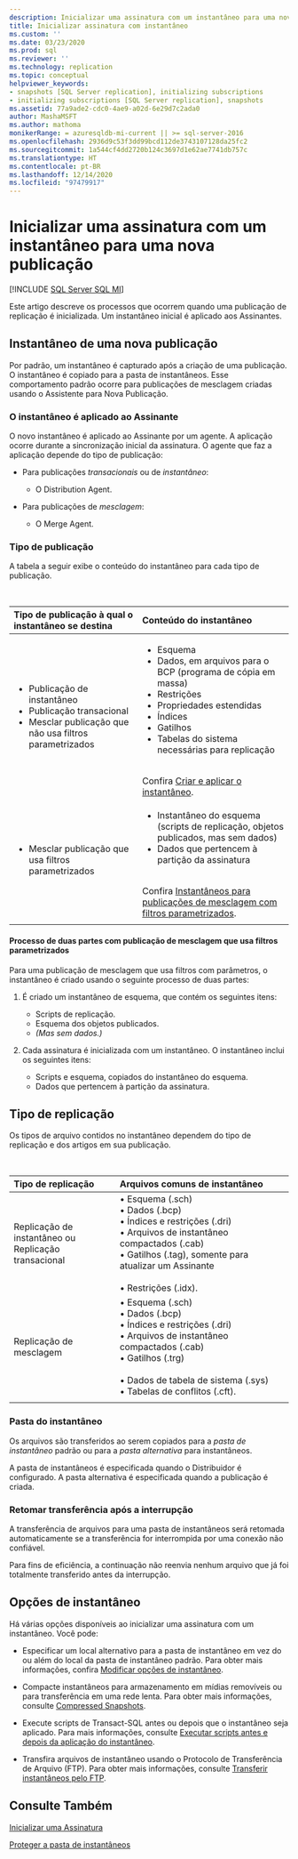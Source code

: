 ```yaml
---
description: Inicializar uma assinatura com um instantâneo para uma nova publicação
title: Inicializar assinatura com instantâneo
ms.custom: ''
ms.date: 03/23/2020
ms.prod: sql
ms.reviewer: ''
ms.technology: replication
ms.topic: conceptual
helpviewer_keywords:
- snapshots [SQL Server replication], initializing subscriptions
- initializing subscriptions [SQL Server replication], snapshots
ms.assetid: 77a9ade2-cdc0-4ae9-a02d-6e29d7c2ada0
author: MashaMSFT
ms.author: mathoma
monikerRange: = azuresqldb-mi-current || >= sql-server-2016
ms.openlocfilehash: 2936d9c53f3dd99bcd112de3743107128da25fc2
ms.sourcegitcommit: 1a544cf4dd2720b124c3697d1e62ae7741db757c
ms.translationtype: HT
ms.contentlocale: pt-BR
ms.lasthandoff: 12/14/2020
ms.locfileid: "97479917"
---
```

# <a name="initialize-a-subscription-with-a-snapshot-for-a-new-publication"></a>Inicializar uma assinatura com um instantâneo para uma nova publicação

[!INCLUDE [SQL Server SQL MI](../../includes/applies-to-version/sql-asdbmi.md)]

Este artigo descreve os processos que ocorrem quando uma publicação de replicação é inicializada. Um instantâneo inicial é aplicado aos Assinantes.

## <a name="snapshot-for-a-new-publication"></a>Instantâneo de uma nova publicação

Por padrão, um instantâneo é capturado após a criação de uma publicação.
O instantâneo é copiado para a pasta de instantâneos. Esse comportamento padrão ocorre para publicações de mesclagem criadas usando o Assistente para Nova Publicação.

### <a name="snapshot-is-applied-to-subscriber"></a>O instantâneo é aplicado ao Assinante

O novo instantâneo é aplicado ao Assinante por um agente. A aplicação ocorre durante a sincronização inicial da assinatura. O agente que faz a aplicação depende do tipo de publicação:

- Para publicações _transacionais_ ou de _instantâneo_:
  - O Distribution Agent.

- Para publicações de _mesclagem_:
  - O Merge Agent.

### <a name="type-of-publication"></a>Tipo de publicação

A tabela a seguir exibe o conteúdo do instantâneo para cada tipo de publicação.

&nbsp;

| Tipo de publicação à qual o instantâneo se destina | Conteúdo do instantâneo |
| :---------------------------------------- | :----------------------- |
| <ul> <li>Publicação de instantâneo</li> <li>Publicação transacional</li> <li>Mesclar publicação que não usa filtros parametrizados</li> </ul> | <ul> <li>Esquema</li> <li>Dados, em arquivos para o BCP (programa de cópia em massa)</li> <li>Restrições</li> <li>Propriedades estendidas</li> <li>Índices</li> <li>Gatilhos</li> <li>Tabelas do sistema necessárias para replicação</li> </ul> <br/>Confira [Criar e aplicar o instantâneo](../../relational-databases/replication/create-and-apply-the-initial-snapshot.md). |
| <ul> <li>Mesclar publicação que usa filtros parametrizados</li> </ul> | <ul> <li>Instantâneo do esquema (scripts de replicação, objetos publicados, mas sem dados)</li> <li>Dados que pertencem à partição da assinatura</li> </ul> <br/>Confira [Instantâneos para publicações de mesclagem com filtros parametrizados](../../relational-databases/replication/create-a-snapshot-for-a-merge-publication-with-parameterized-filters.md). |
| | |

#### <a name="two-part-process-with-merge-publication-that-uses-parameterized-filters"></a>Processo de duas partes com publicação de mesclagem que usa filtros parametrizados

Para uma publicação de mesclagem que usa filtros com parâmetros, o instantâneo é criado usando o seguinte processo de duas partes:

1. É criado um instantâneo de esquema, que contém os seguintes itens:
   - Scripts de replicação.
   - Esquema dos objetos publicados.
   - _(Mas sem dados.)_

2. Cada assinatura é inicializada com um instantâneo. O instantâneo inclui os seguintes itens:
   - Scripts e esquema, copiados do instantâneo do esquema.
   - Dados que pertencem à partição da assinatura.

## <a name="type-of-replication"></a>Tipo de replicação

Os tipos de arquivo contidos no instantâneo dependem do tipo de replicação e dos artigos em sua publicação.

&nbsp;

| Tipo de replicação | Arquivos comuns de instantâneo |
| :------------------ | :-------------------- |
| Replicação de instantâneo ou<br/>Replicação transacional | &bullet; Esquema (.sch) <br/>&bullet; Dados (.bcp) <br/>&bullet; Índices e restrições (.dri) <br/>&bullet; Arquivos de instantâneo compactados (.cab) <br/>&bullet; Gatilhos (.tag), somente para atualizar um Assinante <br/><br/>&bullet; Restrições (.idx). |
| Replicação de mesclagem                                      | &bullet; Esquema (.sch) <br/>&bullet; Dados (.bcp) <br/>&bullet; Índices e restrições (.dri) <br/>&bullet; Arquivos de instantâneo compactados (.cab) <br/>&bullet; Gatilhos (.trg) <br/><br/>&bullet; Dados de tabela de sistema (.sys) <br/>&bullet; Tabelas de conflitos (.cft). |
| | |

### <a name="snapshot-folder"></a>Pasta do instantâneo

Os arquivos são transferidos ao serem copiados para a _pasta de instantâneo_ padrão ou para a _pasta alternativa_ para instantâneos.

A pasta de instantâneos é especificada quando o Distribuidor é configurado. A pasta alternativa é especificada quando a publicação é criada.

### <a name="resume-transfer-after-interruption"></a>Retomar transferência após a interrupção

A transferência de arquivos para uma pasta de instantâneos será retomada automaticamente se a transferência for interrompida por uma conexão não confiável.

Para fins de eficiência, a continuação não reenvia nenhum arquivo que já foi totalmente transferido antes da interrupção.

## <a name="snapshot-options"></a>Opções de instantâneo

Há várias opções disponíveis ao inicializar uma assinatura com um instantâneo. Você pode:

- Especificar um local alternativo para a pasta de instantâneo em vez do ou além do local da pasta de instantâneo padrão. Para obter mais informações, confira [Modificar opções de instantâneo](../../relational-databases/replication/snapshot-options.md).

- Compacte instantâneos para armazenamento em mídias removíveis ou para transferência em uma rede lenta. Para obter mais informações, consulte [Compressed Snapshots](../../relational-databases/replication/snapshot-options.md#compressed-snapshots).

- Execute scripts de Transact-SQL antes ou depois que o instantâneo seja aplicado. Para mais informações, consulte [Executar scripts antes e depois da aplicação do instantâneo](../../relational-databases/replication/snapshot-options.md#execute-scripts-before-and-after-snapshot-is-applied).

- Transfira arquivos de instantâneo usando o Protocolo de Transferência de Arquivo (FTP). Para obter mais informações, consulte [Transferir instantâneos pelo FTP](../../relational-databases/replication/publish/deliver-a-snapshot-through-ftp.md).

## <a name="see-also"></a>Consulte Também

[Inicializar uma Assinatura](../../relational-databases/replication/initialize-a-subscription.md)

[Proteger a pasta de instantâneos](../../relational-databases/replication/security/secure-the-snapshot-folder.md)
